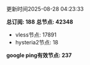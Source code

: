 更新时间2025-08-28 04:23:33

**总订阅: 188**
**总节点: 42348**
- vless节点: 17891
- hysteria2节点: 18

**google ping有效节点: 237**
